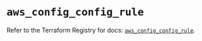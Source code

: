 # `aws_config_config_rule`

Refer to the Terraform Registry for docs: [`aws_config_config_rule`](https://registry.terraform.io/providers/hashicorp/aws/5.76.0/docs/resources/config_config_rule).
